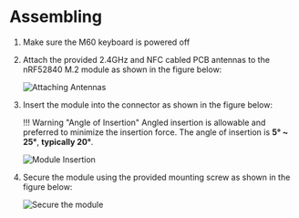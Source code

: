 # Assembling

1. Make sure the M60 keyboard is powered off

2. Attach the provided 2.4GHz and NFC cabled PCB antennas to the nRF52840 M.2 module as shown in the figure below:

	![Attaching Antennas](https://wiki.makerdiary.com/nrf52840-m2-devkit/assets/images/attaching-antennas-to-m2.webp)

3. Insert the module into the connector as shown in the figure below:

	!!! Warning "Angle of Insertion"
		Angled insertion is allowable and preferred to minimize the insertion force. The angle of insertion is **5° ~ 25°**, **typically 20°**.
	
	![Module Insertion](https://wiki.makerdiary.com/nrf52840-m2-devkit/assets/images/m2-module-insertion.png)

4. Secure the module using the provided mounting screw as shown in the figure below:

	![Secure the module](https://wiki.makerdiary.com/nrf52840-m2-devkit/assets/images/secure-m2-module-screw.png)

